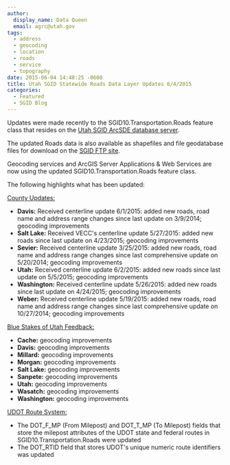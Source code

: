 ```yaml
---
author:
  display_name: Data Queen
  email: agrc@utah.gov
tags:
  - address
  - geocoding
  - location
  - roads
  - service
  - topography
date: 2015-06-04 14:48:25 -0600
title: Utah SGID Statewide Roads Data Layer Updates 6/4/2015
categories:
  - Featured
  - SGID Blog
---
```

<p>Updates were made recently to the SGID10.Transportation.Roads feature class that resides on the <a href="{{ "/sgid-database/" | prepend: site.baseurl }}">Utah SGID ArcSDE database server</a>.</p>
<p>The updated Roads data is also available as shapefiles and file geodatabase files for download on the <a href="ftp://ftp.agrc.utah.gov/UtahSGID_Vector/UTM12_NAD83/TRANSPORTATION/PackagedData/_Statewide/UtahRoadAndHighwaySystem/">SGID FTP site</a>.</p>
<p>Geocoding services and ArcGIS Server Applications & Web Services are now using the updated SGID10.Transportation.Roads feature class.</p>
<p>The following highlights what has been updated:</p>
<p><span style="text-decoration: underline;">County Updates:</span></p>
<ul>
<li><strong>Davis:</strong> Received centerline update 6/1/2015: added new roads, road name and address range changes since last update on 3/9/2014; geocoding improvements</li>
<li><strong>Salt Lake:</strong> Received VECC's centerline update 5/27/2015: added new roads since last update on 4/23/2015; geocoding improvements</li>
<li><strong>Sevier:</strong> Received centerline update 3/25/2015: added new roads, road name and address range changes since last comprehensive update on 5/20/2014; geocoding improvements</li>
<li><strong>Utah:</strong> Received centerline update 6/2/2015: added new roads since last update on 5/5/2015; geocoding improvements</li>
<li><strong>Washington:</strong> Received centerline update 5/26/2015: added new roads since last update on 4/24/2015; geocoding improvements</li>
<li><strong>Weber:</strong> Received centerline update 5/19/2015: added new roads, road name and address range changes since last comprehensive update on 10/27/2014; geocoding improvements </li>
</ul>
<p><span style="text-decoration: underline;">Blue Stakes of Utah Feedback:</span></p>
<ul>
<li><strong>Cache:</strong> geocoding improvements</li>
<li><strong>Davis:</strong> geocoding improvements</li>
<li><strong>Millard:</strong> geocoding improvements</li>
<li><strong>Morgan:</strong> geocoding improvements</li>
<li><strong>Salt Lake:</strong> geocoding improvements</li>
<li><strong>Sanpete:</strong> geocoding improvements</li>
<li><strong>Utah:</strong> geocoding improvements</li>
<li><strong>Wasatch:</strong> geocoding improvements</li>
<li><strong>Washington:</strong> geocoding improvements</li>
</ul>
<p><span style="text-decoration: underline;">UDOT Route System:</span></p>
<ul>
<li>The DOT_F_MP (From Milepost) and DOT_T_MP (To Milepost) fields that store the milepost attributes of the UDOT state and federal routes in SGID10.Transportation.Roads were updated</li>
<li>The DOT_RTID field that stores UDOT's unique numeric route identifiers was updated</li>

